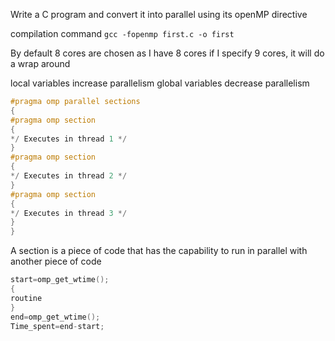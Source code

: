 
Write a C program and convert it into parallel using its openMP directive

compilation command
`gcc -fopenmp first.c -o first`

By default 8 cores are chosen as I have 8 cores
if I specify 9 cores, it will do a wrap around

local variables increase parallelism
global variables decrease parallelism

```c
#pragma omp parallel sections
{
#pragma omp section
{
*/ Executes in thread 1 */
}
#pragma omp section
{
*/ Executes in thread 2 */
}
#pragma omp section
{
*/ Executes in thread 3 */
}
}
```

A section is a piece of code that has the capability to run in parallel with another piece of code

```c
start=omp_get_wtime();
{
routine
}
end=omp_get_wtime();
Time_spent=end-start;
```


